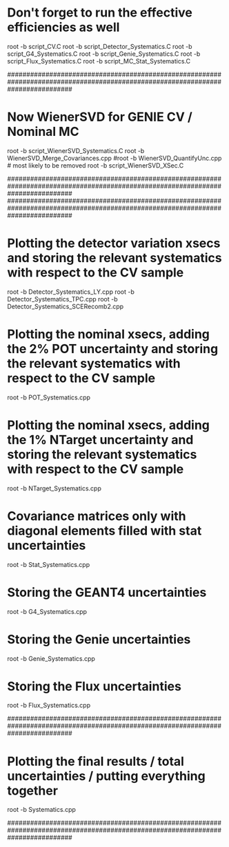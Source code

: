 # Don't forget to run the effective efficiencies as well

root -b script_CV.C
root -b script_Detector_Systematics.C
root -b script_G4_Systematics.C
root -b script_Genie_Systematics.C
root -b script_Flux_Systematics.C
root -b script_MC_Stat_Systematics.C

#################################################################################################################################

# Now WienerSVD for GENIE CV / Nominal MC

root -b script_WienerSVD_Systematics.C
root -b WienerSVD_Merge_Covariances.cpp
#root -b WienerSVD_QuantifyUnc.cpp # most likely to be removed 
root -b script_WienerSVD_XSec.C

#################################################################################################################################
#################################################################################################################################

# Plotting the detector variation xsecs and storing the relevant systematics with respect to the CV sample
root -b Detector_Systematics_LY.cpp
root -b Detector_Systematics_TPC.cpp
root -b Detector_Systematics_SCERecomb2.cpp

# Plotting the nominal xsecs, adding the 2% POT uncertainty and storing the relevant systematics with respect to the CV sample
root -b POT_Systematics.cpp

# Plotting the nominal xsecs, adding the 1% NTarget uncertainty and storing the relevant systematics with respect to the CV sample
root -b NTarget_Systematics.cpp

# Covariance matrices only with diagonal elements filled with stat uncertainties
root -b Stat_Systematics.cpp

# Storing the GEANT4 uncertainties
root -b G4_Systematics.cpp

# Storing the Genie uncertainties
root -b Genie_Systematics.cpp

# Storing the Flux uncertainties
root -b Flux_Systematics.cpp

#################################################################################################################################

# Plotting the final results / total uncertainties / putting everything together

root -b Systematics.cpp

#################################################################################################################################

